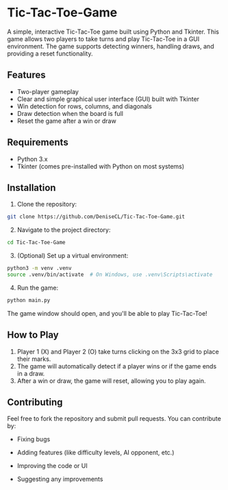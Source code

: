 # Tic-Tac-Toe-Game
A simple, interactive Tic-Tac-Toe game built using Python and Tkinter. This game allows two players to take turns and play Tic-Tac-Toe in a GUI environment. The game supports detecting winners, handling draws, and providing a reset functionality.

## Features
- Two-player gameplay
- Clear and simple graphical user interface (GUI) built with Tkinter
- Win detection for rows, columns, and diagonals
- Draw detection when the board is full
- Reset the game after a win or draw

## Requirements
- Python 3.x
- Tkinter (comes pre-installed with Python on most systems)

## Installation
1. Clone the repository:

```bash
git clone https://github.com/DeniseCL/Tic-Tac-Toe-Game.git
```

2. Navigate to the project directory:

```bash
cd Tic-Tac-Toe-Game
```

3. (Optional) Set up a virtual environment:

```bash
python3 -m venv .venv
source .venv/bin/activate  # On Windows, use .venv\Scripts\activate
```

4. Run the game:

```bash
python main.py
```
The game window should open, and you'll be able to play Tic-Tac-Toe!

## How to Play
1. Player 1 (X) and Player 2 (O) take turns clicking on the 3x3 grid to place their marks.
2. The game will automatically detect if a player wins or if the game ends in a draw.
3. After a win or draw, the game will reset, allowing you to play again.

## Contributing
Feel free to fork the repository and submit pull requests. You can contribute by:

- Fixing bugs

- Adding features (like difficulty levels, AI opponent, etc.)

- Improving the code or UI

- Suggesting any improvements

